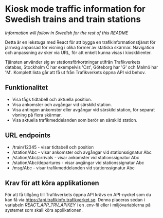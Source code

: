 # Kiosk mode traffic information for Swedish trains and train stations
_Information will follow in Swedish for the rest of this README_

Detta är en lekstuga med React för att bygga en trafikinformationstjänst för järnväg anpassad för visning i olika former av statiska skärmar. Navigation och anpassning av sker via URL, för att enkelt kunna visas i kioskklienter.

Tjänsten använder sig av stationsförkortningar utifrån Trafikverkets databas, Stockholm C har exempelvis 'Cst', Göteborg har 'G' och Malmö har 'M'. Komplett lista går att få ut från Trafikverkets öppna API vid behov.

## Funktionalitet
* Visa tågs tidtabell och aktuella position.
* Visa ankomster och avgångar vid särskild station.
* Visa antingen ankomster eller avgångar vid särskild station, för separat visning på flera skärmar.
* Visa aktuella trafikmeddelanden som berör en särskild station.

## URL endpoints
* /train/12345 - visar tidtabell och position
* /station/Abc - visar ankomster och avgångar vid stationssignatur Abc
* /station/Abc/arrivals - visar ankomster vid stationssignatur Abc
* /station/Abc/departures - visar avgångar vid stationssignatur Abc
* /msg/Abc - visar trafikmeddelanden vid stationssignatur Abc

## Krav för att köra applikationen
För att få tillgång till Trafikverkets öppna API krävs en API-nyckel som du kan få via https://api.trafikinfo.trafikverket.se. Denna placeras sedan i variabeln _REACT_APP_TRV_APIKEY_ i en .env-fil eller i miljövariablerna på systemet som skall köra applikationen.
